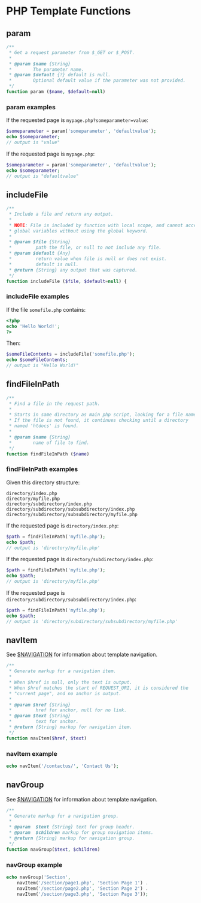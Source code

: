 PHP Template Functions
======================


## param

```php
/**
 * Get a request parameter from $_GET or $_POST.
 *
 * @param $name {String}
 *        The parameter name.
 * @param $default {?} default is null.
 *        Optional default value if the parameter was not provided.
 */
function param ($name, $default=null)
```

### param examples

If the requested page is `mypage.php?someparameter=value`:
```php
$someparameter = param('someparameter', 'defaultvalue');
echo $someparameter;
// output is "value"
```

If the requested page is `mypage.php`:
```php
$someparameter = param('someparameter', 'defaultvalue');
echo $someparameter;
// output is "defaultvalue"
```


## includeFile 

```php
/**
 * Include a file and return any output.
 *
 * NOTE: File is included by function with local scope, and cannot access
 * global variables without using the global keyword.
 *
 * @param $file {String}
 *         path the file, or null to not include any file.
 * @param $default {Any}
 *         return value when file is null or does not exist.
 *         default is null.
 * @return {String} any output that was captured.
 */
function includeFile ($file, $default=null) {
```

### includeFile examples

If the file `somefile.php` contains:
```php
<?php
echo 'Hello World!';
?>
```

Then:
```php
$someFileContents = includeFile('somefile.php');
echo $someFileContents;
// output is "Hello World!"
```


## findFileInPath

```php
/**
 * Find a file in the request path.
 *
 * Starts in same directory as main php script, looking for a file named $name.
 * If the file is not found, it continues checking until a directory
 * named 'htdocs' is found.
 *
 * @param $name {String}
 *        name of file to find.
 */
function findFileInPath ($name)
```

### findFileInPath examples

Given this directory structure:
```
directory/index.php
directory/myfile.php
directory/subdirectory/index.php
directory/subdirectory/subsubdirectory/index.php
directory/subdirectory/subsubdirectory/myfile.php
```

If the requested page is `directory/index.php`:
```php
$path = findFileInPath('myfile.php');
echo $path;
// output is 'directory/myfile.php'
```

If the requested page is `directory/subdirectory/index.php`:
```php
$path = findFileInPath('myfile.php');
echo $path;
// output is 'directory/myfile.php'
```

If the requested page is `directory/subdirectory/subsubdirectory/index.php`:
```php
$path = findFileInPath('myfile.php');
echo $path;
// output is 'directory/subdirectory/subsubdirectory/myfile.php'
```


## navItem

See [$NAVIGATION](phpVariables#navigation) for information about template navigation.

```php
/**
 * Generate markup for a navigation item.
 *
 * When $href is null, only the text is output.
 * When $href matches the start of REQUEST_URI, it is considered the
 * "current page", and no anchor is output.
 *
 * @param $href {String}
 *         href for anchor, null for no link.
 * @param $text {String}
 *         text for anchor.
 * @return {String} markup for navigation item.
 */
function navItem($href, $text)
```

### navItem example

```php
echo navItem('/contactus/', 'Contact Us');
```


## navGroup

See [$NAVIGATION](phpVariables#navigation) for information about template navigation.

```php
/**
 * Generate markup for a navigation group.
 *
 * @param  $text {String} text for group header.
 * @param  $children markup for group navigation items.
 * @return {String} markup for navigation group.
 */
function navGroup($text, $children)
```

### navGroup example

```php
echo navGroup('Section',
    navItem('/section/page1.php', 'Section Page 1') .
    navItem('/section/page2.php', 'Section Page 2') .
    navItem('/section/page3.php', 'Section Page 3'));
```


